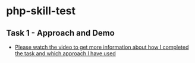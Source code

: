 # php-skill-test

## Task 1 - Approach and Demo
- [Please watch the video to get more information about how I completed the task and which approach I have used](https://www.loom.com/share/75f95664fb4f48a3b0349d4145123362?sid=6755d519-aa15-4593-b324-686e861db9c0)